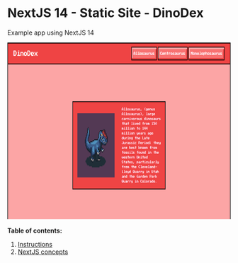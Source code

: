 # NextJS 14 - Static Site - DinoDex

Example app using NextJS 14

<img src="./docs/readme/assets/layout-1.png" width=800 height=400 />

**Table of contents:**

1. [Instructions](./docs/readme/instructions.md)
2. [NextJS concepts](./docs/readme/concepts.md)
